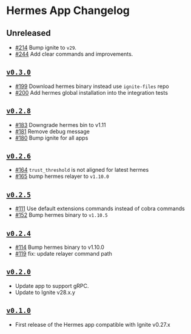 # Hermes App Changelog

## Unreleased

* [#214](https://github.com/ignite/apps/pull/214) Bump ignite to `v29`.
* [#244](https://github.com/ignite/apps/pull/244) Add clear commands and improvements.

## [`v0.3.0`](https://github.com/ignite/apps/releases/tag/hermes/v0.3.0)

* [#199](https://github.com/ignite/apps/pull/199) Download hermes binary instead use `ignite-files` repo
* [#200](https://github.com/ignite/apps/pull/200) Add hermes global installation into the integration tests

## [`v0.2.8`](https://github.com/ignite/apps/releases/tag/hermes/v0.2.8)

* [#183](https://github.com/ignite/apps/pull/183) Downgrade hermes bin to v1.11
* [#181](https://github.com/ignite/apps/pull/181) Remove debug message
* [#180](https://github.com/ignite/apps/pull/180) Bump ignite for all apps

## [`v0.2.6`](https://github.com/ignite/apps/releases/tag/hermes/v0.2.6)

* [#164](https://github.com/ignite/apps/pull/164) `trust_threshold` is not aligned for latest hermes
* [#165](https://github.com/ignite/apps/pull/165) bump hermes relayer to `v1.10.0`

## [`v0.2.5`](https://github.com/ignite/apps/releases/tag/hermes/v0.2.5)

* [#111](https://github.com/ignite/apps/pull/111) Use default extensions commands instead of cobra commands
* [#152](https://github.com/ignite/apps/pull/152) Bump hermes binary to `v1.10.5`

## [`v0.2.4`](https://github.com/ignite/apps/releases/tag/hermes/v0.2.4)

* [#114](https://github.com/ignite/apps/pull/114) Bump hermes binary to v1.10.0
* [#119](https://github.com/ignite/apps/pull/119) fix: update relayer command path

## [`v0.2.0`](https://github.com/ignite/apps/releases/tag/hermes/v0.2.0)

* Update app to support gRPC.
* Update to Ignite v28.x.y

## [`v0.1.0`](https://github.com/ignite/apps/releases/tag/hermes/v0.1.0)

* First release of the Hermes app compatible with Ignite v0.27.x
